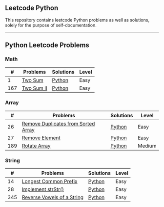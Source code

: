 ## Leetcode Python 
This repository contains leetcode Python problems as well as solutions, solely for the purpose of self-documentation.

---

## Python Leetcode Problems

### Math

| \# | Problems | Solutions | Level|
|----|----------|-----------|------|
| 1 | [Two Sum](https://leetcode.com/problems/two-sum/) | [Python](./Math/1%20Two%20Sum.py) | Easy |
| 167 | [Two Sum II](https://leetcode.com/problems/two-sum-ii-input-array-is-sorted/) | [Python](./Math/167.%20Two%20Sum%20II.py) | Easy |

### Array
| \# | Problems | Solutions | Level|
|----|----------|-----------|------|
| 26 | [Remove Duplicates from Sorted Array](https://leetcode.com/problems/remove-duplicates-from-sorted-array/) | [Python](./Array/26.%20Remove%20Duplicates%20from%20Sorted%20Array.py) | Easy |
| 27 | [Remove Element](https://leetcode.com/problems/remove-element/) | [Python](./Array/27.%20Remove%20Element.py) | Easy |
| 189 | [Rotate Array](https://leetcode.com/problems/rotate-array/) | [Python](./Array/189.%20Rotate%20Array.py) | Medium |

### String
| \# | Problems | Solutions | Level|
|----|----------|-----------|------|
| 14 | [Longest Common Prefix](https://leetcode.com/problems/longest-common-prefix/) | [Python](./String/14.%20Longest%20Common%20Prefix.py) | Easy |
| 28 | [Implement strStr()](https://leetcode.com/problems/implement-strstr/) | [Python](./String/28.%20Implement%20strStr().py) | Easy |
| 345 | [Reverse Vowels of a String](https://leetcode.com/problems/reverse-vowels-of-a-string/) | [Python](./String/345.%20Reverse%20Vowels%20of%20a%20String.py) | Easy |